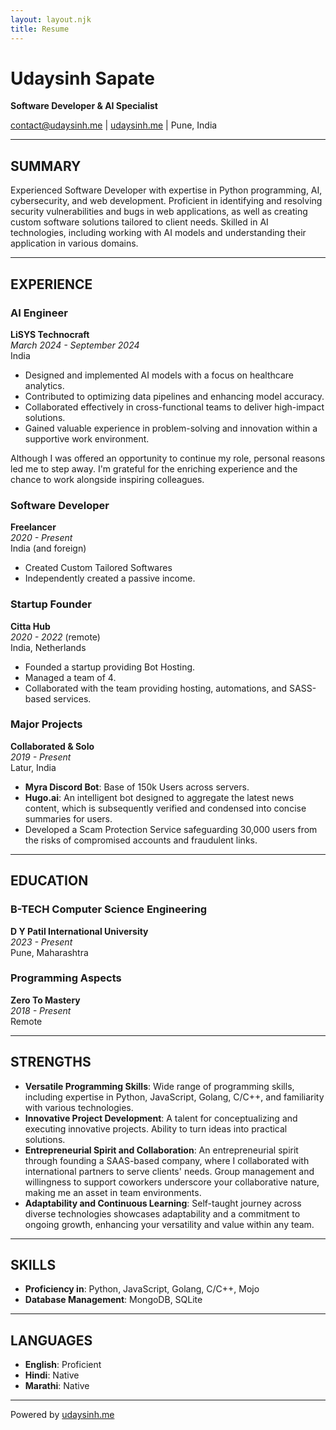 ```yaml
---
layout: layout.njk
title: Resume
---
```

# Udaysinh Sapate
**Software Developer & AI Specialist**

contact@udaysinh.me | [udaysinh.me](https://udaysinh.me) | Pune, India

---

## SUMMARY
Experienced Software Developer with expertise in Python programming, AI, cybersecurity, and web development. Proficient in identifying and resolving security vulnerabilities and bugs in web applications, as well as creating custom software solutions tailored to client needs. Skilled in AI technologies, including working with AI models and understanding their application in various domains.

---

## EXPERIENCE

### AI Engineer
**LiSYS Technocraft**  
*March 2024 - September 2024*  
India

- Designed and implemented AI models with a focus on healthcare analytics.
- Contributed to optimizing data pipelines and enhancing model accuracy.
- Collaborated effectively in cross-functional teams to deliver high-impact solutions.
- Gained valuable experience in problem-solving and innovation within a supportive work environment.

Although I was offered an opportunity to continue my role, personal reasons led me to step away. I'm grateful for the enriching experience and the chance to work alongside inspiring colleagues.

### Software Developer
**Freelancer**  
*2020 - Present*  
India (and foreign)

- Created Custom Tailored Softwares
- Independently created a passive income.

### Startup Founder
**Citta Hub**  
*2020 - 2022* (remote)  
India, Netherlands

- Founded a startup providing Bot Hosting.
- Managed a team of 4.
- Collaborated with the team providing hosting, automations, and SASS-based services.

### Major Projects
**Collaborated & Solo**  
*2019 - Present*  
Latur, India

- **Myra Discord Bot**: Base of 150k Users across servers.
- **Hugo.ai**: An intelligent bot designed to aggregate the latest news content, which is subsequently verified and condensed into concise summaries for users.
- Developed a Scam Protection Service safeguarding 30,000 users from the risks of compromised accounts and fraudulent links.

---

## EDUCATION

### B-TECH Computer Science Engineering
**D Y Patil International University**  
*2023 - Present*  
Pune, Maharashtra

### Programming Aspects
**Zero To Mastery**  
*2018 - Present*  
Remote

---

## STRENGTHS

- **Versatile Programming Skills**: Wide range of programming skills, including expertise in Python, JavaScript, Golang, C/C++, and familiarity with various technologies.
- **Innovative Project Development**: A talent for conceptualizing and executing innovative projects. Ability to turn ideas into practical solutions.
- **Entrepreneurial Spirit and Collaboration**: An entrepreneurial spirit through founding a SAAS-based company, where I collaborated with international partners to serve clients' needs. Group management and willingness to support coworkers underscore your collaborative nature, making me an asset in team environments.
- **Adaptability and Continuous Learning**: Self-taught journey across diverse technologies showcases adaptability and a commitment to ongoing growth, enhancing your versatility and value within any team.

---

## SKILLS

- **Proficiency in**: Python, JavaScript, Golang, C/C++, Mojo
- **Database Management**: MongoDB, SQLite

---

## LANGUAGES

- **English**: Proficient
- **Hindi**: Native
- **Marathi**: Native

---

Powered by [udaysinh.me](https://udaysinh.me)
